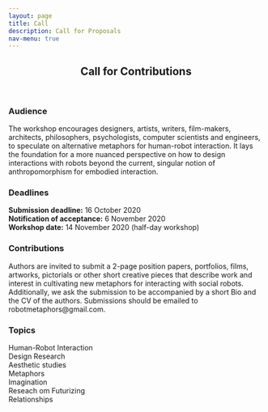 ```yaml
---
layout: page
title: Call
description: Call for Proposals
nav-menu: true
---
```


<!-- Main -->
<div id="main" class="alt">

<!-- One -->
<section id="one">
	<div class="inner">
		<header class="major">
			<h1>Call for Contributions</h1>
		</header>

<!-- Content -->
<div class="row">
	<div class="6u 12u$(small)">
		<h3>Audience</h3>
		<p>The workshop encourages designers, artists, writers, film-makers, architects, philosophers, psychologists, computer scientists and engineers, to speculate on alternative metaphors for human-robot interaction. It lays the foundation for a more nuanced perspective on how to design interactions with robots beyond the current, singular notion of anthropomorphism for embodied interaction.</p>
	</div>
	<div class="6u 12u$(small)">
		<h3> Deadlines</h3>
		<p><b>Submission deadline:</b> 16 October 2020<br>
		<b>Notification of acceptance:</b> 6 November 2020<br>
		<b>Workshop date:</b> 14 November 2020 (half-day workshop)</p>
	</div>
	<div class="6u 12u$(small)">
		<h3>Contributions</h3>
		<p>Authors are invited to submit a 2-page position papers, portfolios, films, artworks, pictorials or other short creative pieces that describe work and interest in cultivating new metaphors for interacting with social robots. Additionally, we ask the submission to be accompanied by a short Bio and the CV of the authors. Submissions should be emailed to robotmetaphors@gmail.com. </p>
	</div>
	<div class="6u$ 12u$(small)">
		<h3>Topics</h3>
		<p>Human-Robot Interaction<br>
		Design Research<br>
		Aesthetic studies<br>
		Metaphors<br>
		Imagination<br>
		Reseach om Futurizing<br>
		Relationships</p>
	
